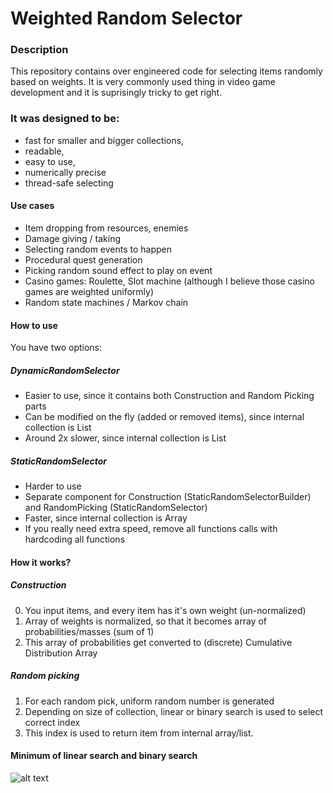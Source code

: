 # Weighted Random Selector

### Description

This repository contains over engineered code for selecting items randomly based on weights.
It is very commonly used thing in video game development and it is suprisingly tricky to get right.

### It was designed to be:

* fast for smaller and bigger collections, 
* readable,
* easy to use, 
* numerically precise
* thread-safe selecting

#### Use cases

* Item dropping from resources, enemies
* Damage giving / taking
* Selecting random events to happen
* Procedural quest generation
* Picking random sound effect to play on event
* Casino games: Roulette, Slot machine (although I believe those casino games are weighted uniformly)
* Random state machines / Markov chain

#### How to use

You have two options:

##### DynamicRandomSelector
* Easier to use, since it contains both Construction and Random Picking parts
* Can be modified on the fly (added or removed items), since internal collection is List
* Around 2x slower, since internal collection is List

##### StaticRandomSelector
* Harder to use
* Separate component for Construction (StaticRandomSelectorBuilder) and RandomPicking (StaticRandomSelector)
* Faster, since internal collection is Array
* If you really need extra speed, remove all functions calls with hardcoding all functions

#### How it works?

##### Construction

0. You input items, and every item has it's own weight (un-normalized)
1. Array of weights is normalized, so that it becomes array of probabilities/masses (sum of 1)
2. This array of probabilities get converted to (discrete) Cumulative Distribution Array

##### Random picking

1. For each random pick, uniform random number is generated
2. Depending on size of collection, linear or binary search is used to select correct index
3. This index is used to return item from internal array/list. 

#### Minimum of linear search and binary search
![alt text](https://raw.githubusercontent.com/viliwonka/WeightedRandomSelector/master/Documentation/Complexity.png "Optimized search time")

